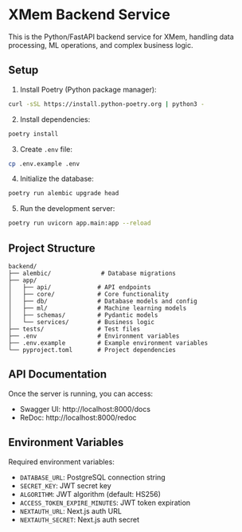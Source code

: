 # XMem Backend Service

This is the Python/FastAPI backend service for XMem, handling data processing, ML operations, and complex business logic.

## Setup

1. Install Poetry (Python package manager):
```bash
curl -sSL https://install.python-poetry.org | python3 -
```

2. Install dependencies:
```bash
poetry install
```

3. Create `.env` file:
```bash
cp .env.example .env
```

4. Initialize the database:
```bash
poetry run alembic upgrade head
```

5. Run the development server:
```bash
poetry run uvicorn app.main:app --reload
```

## Project Structure

```
backend/
├── alembic/              # Database migrations
├── app/
│   ├── api/             # API endpoints
│   ├── core/            # Core functionality
│   ├── db/              # Database models and config
│   ├── ml/              # Machine learning models
│   ├── schemas/         # Pydantic models
│   └── services/        # Business logic
├── tests/               # Test files
├── .env                 # Environment variables
├── .env.example         # Example environment variables
└── pyproject.toml       # Project dependencies
```

## API Documentation

Once the server is running, you can access:
- Swagger UI: http://localhost:8000/docs
- ReDoc: http://localhost:8000/redoc

## Environment Variables

Required environment variables:
- `DATABASE_URL`: PostgreSQL connection string
- `SECRET_KEY`: JWT secret key
- `ALGORITHM`: JWT algorithm (default: HS256)
- `ACCESS_TOKEN_EXPIRE_MINUTES`: JWT token expiration
- `NEXTAUTH_URL`: Next.js auth URL
- `NEXTAUTH_SECRET`: Next.js auth secret 